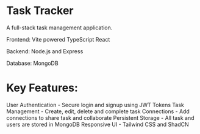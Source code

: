 # Task Tracker

A full-stack task management application.

Frontend:  Vite powered TypeScript React

Backend: Node.js and Express

Database: MongoDB

# Key Features:

User Authentication - Secure login and signup using JWT Tokens
Task Management - Create, edit, delete and complete task
Connections - Add connections to share task and collaborate
Persistent Storage - All task and users are stored in MongoDB
Responsive UI - Tailwind CSS and ShadCN

